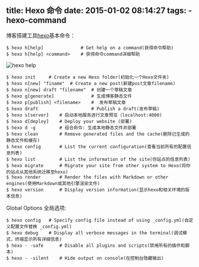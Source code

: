 title: Hexo 命令
date: 2015-01-02 08:14:27
tags: 
    - hexo-command
---
博客搭建工具[hexo](http://hexo.io/)基本命令：

	$ hexo h[help]              # Get help on a command(获得命令帮助)
	$ hexo h[help] <command> 	# 获得命令command详细帮助

<img src="http://7xlmfk.com1.z0.glb.clouddn.com/imgs/article/hexo_help.png" alt="hexo help" />

<!--more-->

	$ hexo init 	# Create a new Hexo folder(初始化一个Hexo文件夹)
	$ hexo n[new] "finame" 	# Create a new post(新建post文章filename)
	$ hexo n[new] draft "filename"  # 创建一个草稿文章
	$ hexo g[generate]              # 生成博客静态文件
	$ hexo p[publish] <filename>	#  发布草稿文章
	$ hexo draft                    # Publish a draft(发布草稿)
	$ hexo s[server] 	# 启动本地服务进行文章预览（localhost:4000)
	$ hexo d[deploy] 	# Deploy your website (部署)
	$ hexo d -g 		# 组合命令: 生成本地静态文件并部署
	$ hexo clean 		# Remove generated files and the cache(删除已生成的静态文件和缓存)
	$ hexo config 		# List the current configuration(查看当前所有的配置信息列表)
	$ hexo list 		# List the information of the site(你站点的信息列表)
	$ hexo migrate 		# Migrate your site from other system to Hexo(将你的站点从其他系统迁移至hexo)
	$ hexo render 		# Render the files with Markdown or other engines(使用Markdown或其他引擎渲染文件)
	$ hexo version		# Display version information(显示hexo和相关环境的版本信息)

Global Options 全局选项:

	$ hexo config 	# Specify config file instead of using _config.yml(自定义配置文件替换 _config.yml)
	$ hexo debug	# Display all verbose messages in the terminal(调试模式，终端显示所有详细信息)
	$ hexo - -safe      # Disable all plugins and scripts(禁用所有的插件和脚本)
	$ hexo - -silent  	# Hide output on console(在控制台隐藏输出)
